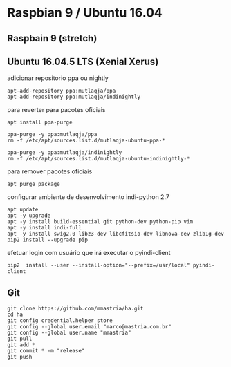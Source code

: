 # Raspbian 9 / Ubuntu 16.04

## Raspbain 9 (stretch)

## Ubuntu 16.04.5 LTS (Xenial Xerus)

adicionar repositorio ppa ou nightly
```
apt-add-repository ppa:mutlaqja/ppa
apt-add-repository ppa:mutlaqja/indinightly
```

para reverter para pacotes oficiais
```
apt install ppa-purge

ppa-purge -y ppa:mutlaqja/ppa
rm -f /etc/apt/sources.list.d/mutlaqja-ubuntu-ppa-*

ppa-purge -y ppa:mutlaqja/indinightly
rm -f /etc/apt/sources.list.d/mutlaqja-ubuntu-indinightly-*
```

para remover pacotes oficiais
```
apt purge package
```

configurar ambiente de desenvolvimento indi-python 2.7
```
apt update
apt -y upgrade
apt -y install build-essential git python-dev python-pip vim
apt -y install indi-full
apt -y install swig2.0 libz3-dev libcfitsio-dev libnova-dev zlib1g-dev
pip2 install --upgrade pip
```

efetuar login com usuário que irá executar o pyindi-client
```
pip2  install --user --install-option="--prefix=/usr/local" pyindi-client
```

## Git
```
git clone https://github.com/mmastria/ha.git
cd ha
git config credential.helper store
git config --global user.email "marco@mastria.com.br"
git config --global user.name "mmastria"
git pull
git add *
git commit * -m "release"
git push
```
